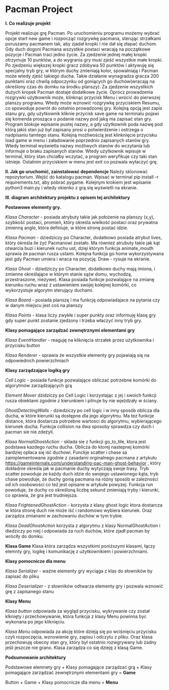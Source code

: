 # Pacman Project
 **I. Co realizuje projekt**

Projekt realizuje grę Pacman. Po uruchomieniu programu możemy wybrać opcje start new game i rozpocząć rozgrywkę pacmana, sterując strzałkami poruszamy pacmanem tak, aby zjadał kropki i nie dał się złapać duchom. Gdy duch dogoni Pacmana wszystkie postaci wracają na początkowe pozycje i Pacman traci jedno życie. Za zjedzenie jednej małej kropki otrzymuje 10 punktów, a do wygrania gry musi zjeść wszystkie małe kropki. Po zjedzeniu większej kropki gracz zdobywa 50 punktów i aktywuję się specjalny tryb gry, w którym duchy zmieniają kolor, spowalniają i Pacman może wtedy zjeść takiego ducha. Takie działanie wynagradza gracza 200 punktami oraz chwilą odpoczynku od goniących go duchów(wracają na określony czas do domku na środku planszy). Za zjedzenie wszystkich dużych kropek Pacman dostaje dodatkowe życie. Oprócz prowadzenia rozgrywki użytkownik może, klinknąc przycisk Menu i wrócić do pierwszej planszy programu. Wtedy może wznowić rozgrywkę przyciskiem Resumu, co spowoduje powrót do ostatnio prowadzonej gry. Kolejną opcją jest zapis stanu gry, gdy użytkownik kliknie przycisk save game na terminalu pojawi się komenda prosząca o podanie nazwy pod jaką ma zapisać stan gry. Program blokuje wpisanie pustej nazwy, a gdy użytkownik poda nazwę pod którą jakiś stan już był zapisany prosi o potwierdzenie i ostrzega o nadpisaniu tamtego stanu. Kolejną możliwością jest klinknięcie przycisku load game w menu i załadowanie poprzednio zapisanych stanów gry. Wtedy terminal wyświetla nazwy możliwych stanów do wczytania lub informuje o braku zapisanych stanów. Wtedy użytkownik wpisuje w terminal, który stan chciałby wczytać, a program weryfikuje czy taki stan istnieje.
Ostatnim przyciskiem w menu jest exit co pozwala wyłaczyć grę.


**II. Jak go uruchomić, zainstalować dependencje**
Należy sklonować repozytorium. Wejść do katalogu pacman. Wpisać w terminal pip install -r requirements.txt, aby pobrać pygame. Kolejnym krokiem jest wpisanie python3 main.py i wtedy okienko z grą się wyświetli na ekranie.


**III. diagram architektury projektu z opisem tej architektury**

**Postawowe elementy gry.**

_Klasa Character_ - posiada atrybuty takie jak położenie na planszy (x,y), szybkość postaci, promień, który określa wielkość postaci oraz prywatna zmienną angle, która definiuje, w które stronę postać idzie. 

_Klasa Pacman_ - dziedziczy po Character, dodatkowo posiada atrybut lives, który określa ile żyć Pacmanowi zostało. Ma również atrubuty takie jak kąt otwarcia buzi i kierunek ruchu ust, dzięi którym funkcja animate_mouth sprawia że pacman rusza ustami. Kolejna funkcja go home wykorzystywana jest gdy Pacman umiera i wraca na pozycję. Draw - rysuje na ekranie.

_Klasa Ghost_ - dziedziczy po Character, dodatkowo duchy mają imiona, i zmienne określające w którym stanie są(w domu, wychodzą, przestraszone, nieżywe). Klasa posiada funkcje pozwalające na zmianę kierunku ruchu wraz z ustawieniem swojej kolejnej komórki, co wykorzystuje algorytm sterujący duchami.

_Klasa Board_ - posiada planszę i ma funkcję odpowiadajace na pytania czy w danym miejscu jest coś na planszy

_Klasa Points_ - klasa liczy zwykłe i super punkty oraz informuję klasę gry gdy super punkt zostanie zjedzony i trzeba właczyć inny tryb gry.


**Klasy pomagające zarządzać zewnętrznymi elementami gry**

_Klasa EventHandler_ - reaguję na kliknięcia strzałek przez użytkownika i  przycisku button

_Klasa Renderer_ - sprawia że wszystkie elementy gry pojawiają się na odpowiednich powierzchniach


**Klasy zarządzające logiką gry**

_Cell Logic_ - posiada funkcje pozwalające obliczać potrzebne komórki do algorytmów zarządzających grą

_Element Mover_ dzidziczy po Cell Logic i korzystając z jej i swoich funkcji rusza obiektami zgodnie z kierunkiem i pilnuje by nie wjeżdzały w ściany.

_GhostDetectingWalls_ - dziedziczy po cell logic i w inny sposób oblicza dla ducha, w które kierunki są dostępne dla jego algorytmu. Ma tez funkcje distance, która dostarcza potrzebne wartosci do algorytmu, wybierającego kierunek ducha. Funkcja collision na dwa sposoby sprawdza czy duch i pacman sie nie zdeżyli.

_Klasa NormalGhostAction_ - sklada sie z funkcji go_to_tile, ktora jest podstawa kazdego ruchu ducha. Oblicza do ktorej nastepnej komórki bardziej opłaca się iść duchowi. Funckje scatter i chase sa zaimplementowane zgodnie z zasadami orginalnego pacmana z artykułu https://gameinternals.com/understanding-pac-man-ghost-behavior , który dokładnie określa jak w pacmanie duchy wytyczają swoje trasy. Tryb scatter powoduje ze każdy duch idzie do swojego ustawionego kąta, tryb chase powoduje, że duchy gonią pacmana na różny sposób w zależności od ich osobowości co też jest opisane w artykule powyżej. Funkcja run powoduje, że duchy co określoną liczbę sekund zmieniają tryby i kierunki, co sprawia, że gra jest trudniejsza.

_Klasa FrightenedGhostAction_ - korzysta z klasy ghost logic ktora dostarcza w która stronę duch nie może iść i randomowo wybiera kierunek. Oraz zarządza zmianami w zachowaniu duchów w tym trybie.

_Klasa DeadGhostAction_ korzysta z algorytmu z klasy NormalGhostAction i diedziczy po niej i odpowiada za ruch duchów, które zjadł pacman by wróciły do domku.


**Klasa Game**
Klasa która zarządza wszystkimi poniższymi klasami, łączy elemnty gry, logikę i komunikację z użytkownikiem i powierzchniami.


**Klasy pomocnicze dla menu** 

_Klasa Serializer_ - ważne elementy gry wyciąga z klas do słowników by zapisać do pliku

_Klasa Deserializer_ - z słowników odtwarza elementy gry i pozwala wznowić grę z zapisanego stanu


**Klasy Menu**

_Klasa button_ odpowiada za wygląd przycisku, wykrywanie czy został klknięty i przechowywanie, która funkcja  z klasy Menu powinna byc wykonana po jego kliknięciu.

_Klasa Menu_ odpowiada za akcję które dzieją się po wciśnięciu przycisku czyli rozpoczęcia, wznowienie gry, zapisu i odczytu z pliku. Oraz klasa przechowuję obecny stan gry, który był ostatnio rozwgrywany lub żadny jeśli jeszcze nie grano. Klasa zarządza co się dzieję z klasą Game.


**Podsumowanie architektury**

Podstawowe elemnety gry + Klasy pomagające zarządzać grą + Klasy pomagające zarządzać zewnętrznymi elementami gry = **Game**

Button + Game + Klasy pomocnicze dla menu = **Menu**



